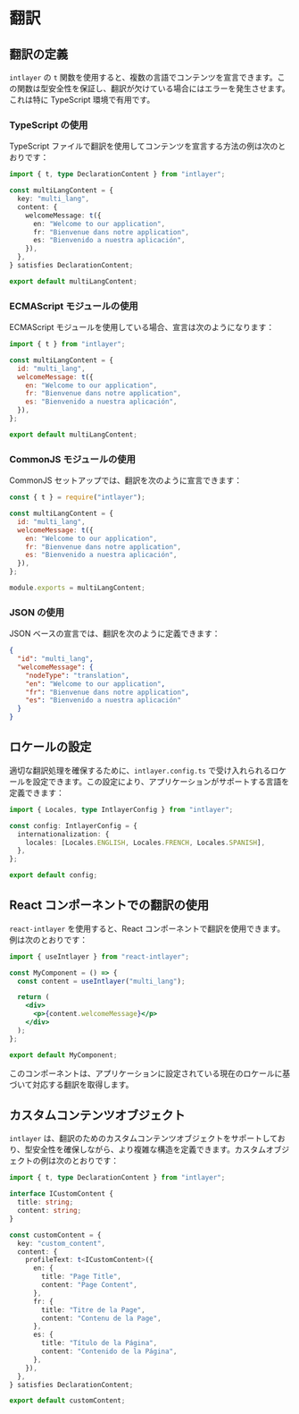 # 翻訳

## 翻訳の定義

`intlayer` の `t` 関数を使用すると、複数の言語でコンテンツを宣言できます。この関数は型安全性を保証し、翻訳が欠けている場合にはエラーを発生させます。これは特に TypeScript 環境で有用です。

### TypeScript の使用

TypeScript ファイルで翻訳を使用してコンテンツを宣言する方法の例は次のとおりです：

```typescript
import { t, type DeclarationContent } from "intlayer";

const multiLangContent = {
  key: "multi_lang",
  content: {
    welcomeMessage: t({
      en: "Welcome to our application",
      fr: "Bienvenue dans notre application",
      es: "Bienvenido a nuestra aplicación",
    }),
  },
} satisfies DeclarationContent;

export default multiLangContent;
```

### ECMAScript モジュールの使用

ECMAScript モジュールを使用している場合、宣言は次のようになります：

```javascript
import { t } from "intlayer";

const multiLangContent = {
  id: "multi_lang",
  welcomeMessage: t({
    en: "Welcome to our application",
    fr: "Bienvenue dans notre application",
    es: "Bienvenido a nuestra aplicación",
  }),
};

export default multiLangContent;
```

### CommonJS モジュールの使用

CommonJS セットアップでは、翻訳を次のように宣言できます：

```javascript
const { t } = require("intlayer");

const multiLangContent = {
  id: "multi_lang",
  welcomeMessage: t({
    en: "Welcome to our application",
    fr: "Bienvenue dans notre application",
    es: "Bienvenido a nuestra aplicación",
  }),
};

module.exports = multiLangContent;
```

### JSON の使用

JSON ベースの宣言では、翻訳を次のように定義できます：

```json
{
  "id": "multi_lang",
  "welcomeMessage": {
    "nodeType": "translation",
    "en": "Welcome to our application",
    "fr": "Bienvenue dans notre application",
    "es": "Bienvenido a nuestra aplicación"
  }
}
```

## ロケールの設定

適切な翻訳処理を確保するために、`intlayer.config.ts` で受け入れられるロケールを設定できます。この設定により、アプリケーションがサポートする言語を定義できます：

```typescript
import { Locales, type IntlayerConfig } from "intlayer";

const config: IntlayerConfig = {
  internationalization: {
    locales: [Locales.ENGLISH, Locales.FRENCH, Locales.SPANISH],
  },
};

export default config;
```

## React コンポーネントでの翻訳の使用

`react-intlayer` を使用すると、React コンポーネントで翻訳を使用できます。例は次のとおりです：

```jsx
import { useIntlayer } from "react-intlayer";

const MyComponent = () => {
  const content = useIntlayer("multi_lang");

  return (
    <div>
      <p>{content.welcomeMessage}</p>
    </div>
  );
};

export default MyComponent;
```

このコンポーネントは、アプリケーションに設定されている現在のロケールに基づいて対応する翻訳を取得します。

## カスタムコンテンツオブジェクト

`intlayer` は、翻訳のためのカスタムコンテンツオブジェクトをサポートしており、型安全性を確保しながら、より複雑な構造を定義できます。カスタムオブジェクトの例は次のとおりです：

```typescript
import { t, type DeclarationContent } from "intlayer";

interface ICustomContent {
  title: string;
  content: string;
}

const customContent = {
  key: "custom_content",
  content: {
    profileText: t<ICustomContent>({
      en: {
        title: "Page Title",
        content: "Page Content",
      },
      fr: {
        title: "Titre de la Page",
        content: "Contenu de la Page",
      },
      es: {
        title: "Título de la Página",
        content: "Contenido de la Página",
      },
    }),
  },
} satisfies DeclarationContent;

export default customContent;
```
